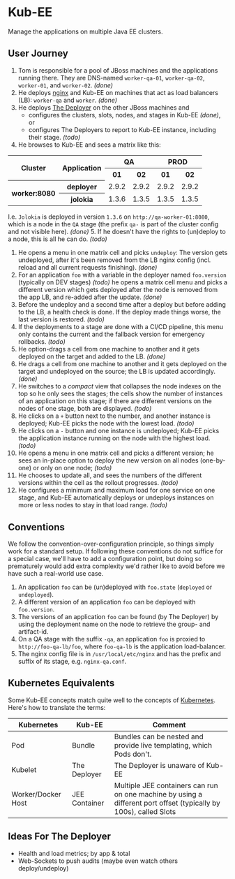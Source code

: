 # Kub-EE

Manage the applications on multiple Java EE clusters.

## User Journey

1. Tom is responsible for a pool of JBoss machines and the applications running there.
   They are DNS-named `worker-qa-01`, `worker-qa-02`, `worker-01`, and `worker-02`. _(done)_
1. He deploys [nginx](http://nginx.org) and Kub-EE on machines that act as load balancers (LB):
   `worker-qa` and `worker`. _(done)_
1. He deploys [The Deployer](https://github.com/t1/deployer) on the other JBoss machines and
    * configures the clusters, slots, nodes, and stages in Kub-EE _(done)_, or
    * configures The Deployers to report to Kub-EE instance, including their stage. _(todo)_
1. He browses to Kub-EE and sees a matrix like this:
<table>
 <tbody>
  <tr>
   <th rowspan="2">Cluster</th>
   <th rowspan="2">Application</th>
   <th colspan="2">QA</th>
   <th colspan="2">PROD</th>
  </tr>
  <tr>
   <th>01</th>
   <th>02</th>
   <th>01</th>
   <th>02</th>
  </tr>
  <tr>
   <th rowspan="2">worker:8080</th>
   <th>deployer</th>
   <td>2.9.2</td>
   <td>2.9.2</td>
   <td>2.9.2</td>
   <td>2.9.2</td>
  </tr>
  <tr>
   <th>jolokia</th>
   <td>1.3.6</td>
   <td>1.3.5</td>
   <td>1.3.5</td>
   <td>1.3.5</td>
  </tr>
 </tbody>
</table>

   I.e. `Jolokia` is deployed in version `1.3.6` on `http://qa-worker-01:8080`, which is a node in the `QA` stage
   (the prefix `qa-` is part of the cluster config and not visible here). _(done)_
5. If he doesn't have the rights to (un)deploy to a node, this is all he can do. _(todo)_
1. He opens a menu in one matrix cell and picks `undeploy`: The version gets undeployed,
   after it's been removed from the LB nginx config (incl. reload and all current requests finishing). _(done)_
1. For an application `foo` with a variable in the deployer named `foo.version` (typically on DEV stages) _(todo)_
   he opens a matrix cell menu and picks a different version which gets deployed
   after the node is removed from the app LB, and re-added after the update. _(done)_
1. Before the undeploy and a second time after a deploy but before adding to the LB,
   a health check is done. If the deploy made things worse, the last version is restored. _(todo)_
1. If the deployments to a stage are done with a CI/CD pipeline, this menu only contains the current
   and the fallback version for emergency rollbacks. _(todo)_
1. He option-drags a cell from one machine to another and it gets deployed on the target and added to the LB. _(done)_
1. He drags a cell from one machine to another and it gets deployed on the target and undeployed on the source;
   the LB is updated accordingly. _(done)_
1. He switches to a _compact_ view that collapses the node indexes on the top so he only sees the stages;
   the cells show the number of instances of an application on this stage;
   if there are different versions on the nodes of one stage, both are displayed. _(todo)_
1. He clicks on a `+` button next to the number, and another instance is deployed;
   Kub-EE picks the node with the lowest load. _(todo)_
1. He clicks on a `-` button and one instance is undeployed;
   Kub-EE picks the application instance running on the node with the highest load. _(todo)_
1. He opens a menu in one matrix cell and picks a different version;
   he sees an in-place option to deploy the new version on all nodes (one-by-one) or only on one node; _(todo)_
1. He chooses to update all, and sees the numbers of the different versions within the cell as the rollout progresses. _(todo)_
1. He configures a minimum and maximum load for one service on one stage,
   and Kub-EE automatically deploys or undeploys instances on more or less nodes to stay in that load range. _(todo)_


## Conventions

We follow the convention-over-configuration principle, so things simply work for a standard setup.
If following these conventions do not suffice for a special case, we'll have to add a configuration point,
but doing so prematurely would add extra complexity we'd rather like to avoid before we have such a real-world use case.

1. An application `foo` can be (un)deployed with `foo.state` (`deployed` or `undeployed`).
1. A different version of an application `foo` can be deployed with `foo.version`.
1. The versions of an application `foo` can be found (by The Deployer) by using the deployment name on the node
   to retrieve the group- and artifact-id.
1. On a QA stage with the suffix `-qa`, an application `foo` is proxied to `http://foo-qa-lb/foo`,
   where `foo-qa-lb` is the application load-balancer. 
1. The nginx config file is in `/usr/local/etc/nginx` and has the prefix and suffix of its stage, e.g. `nginx-qa.conf`.

## Kubernetes Equivalents

Some Kub-EE concepts match quite well to the concepts of [Kubernetes](https://kubernetes.io).
Here's how to translate the terms:

| Kubernetes | Kub-EE | Comment |
| --- | --- | --- |
| Pod | Bundle | Bundles can be nested and provide live templating, which Pods don't. |
| Kubelet | The Deployer | The Deployer is unaware of Kub-EE |
| Worker/Docker Host | JEE Container | Multiple JEE containers can run on one machine by using a different port offset (typically by 100s), called Slots |


## Ideas For The Deployer

* Health and load metrics; by app & total
* Web-Sockets to push audits (maybe even watch others deploy/undeploy)
